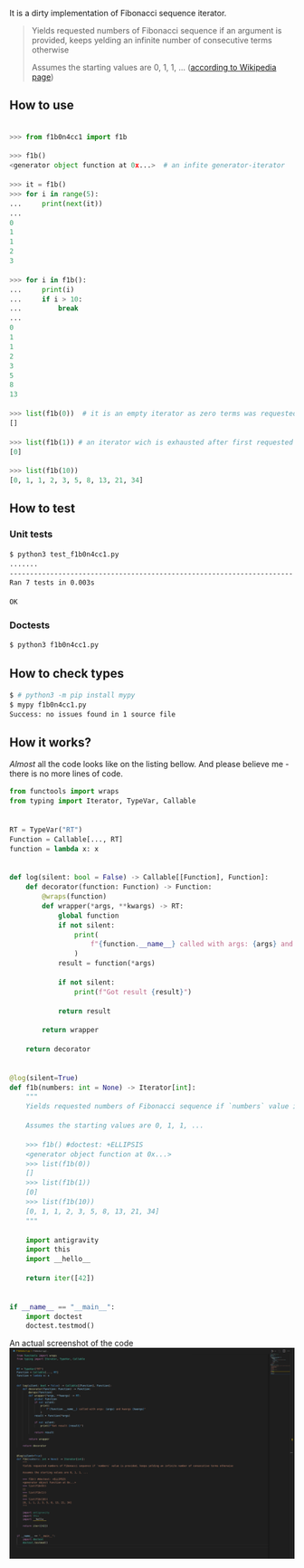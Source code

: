 It is a dirty implementation of Fibonacci sequence iterator.

> Yields requested numbers of Fibonacci sequence if an argument is provided, keeps yelding an infinite number of consecutive terms otherwise
>
> Assumes the starting values are 0, 1, 1, ... ([according to Wikipedia page](https://en.wikipedia.org/wiki/Fibonacci_number))

## How to use

```py

>>> from f1b0n4cc1 import f1b

>>> f1b()
<generator object function at 0x...>  # an infite generator-iterator

>>> it = f1b()
>>> for i in range(5):
...     print(next(it))
...
0
1
1
2
3

>>> for i in f1b():
...     print(i)
...     if i > 10:
...         break
...
0
1
1
2
3
5
8
13

>>> list(f1b(0))  # it is an empty iterator as zero terms was requested
[]

>>> list(f1b(1)) # an iterator wich is exhausted after first requested value
[0]

>>> list(f1b(10))
[0, 1, 1, 2, 3, 5, 8, 13, 21, 34]
```

## How to test

### Unit tests

```bash
$ python3 test_f1b0n4cc1.py
.......
----------------------------------------------------------------------
Ran 7 tests in 0.003s

OK
```

### Doctests

```bash
$ python3 f1b0n4cc1.py
```

## How to check types

```bash
$ # python3 -m pip install mypy
$ mypy f1b0n4cc1.py
Success: no issues found in 1 source file
```

## How it works?

_Almost_ all the code looks like on the listing bellow. And please believe me - there is no more lines of code.

```py
from functools import wraps
from typing import Iterator, TypeVar, Callable


RT = TypeVar("RT")
Function = Callable[..., RT]
function = lambda x: x


def log(silent: bool = False) -> Callable[[Function], Function]:
    def decorator(function: Function) -> Function:
        @wraps(function)
        def wrapper(*args, **kwargs) -> RT:
            global function
            if not silent:
                print(
                    f"{function.__name__} called with args: {args} and kwargs {kwargs}"
                )
            result = function(*args)

            if not silent:
                print(f"Got result {result}")

            return result

        return wrapper

    return decorator


@log(silent=True)
def f1b(numbers: int = None) -> Iterator[int]:
    """
    Yields requested numbers of Fibonacci sequence if `numbers` value is provided, keeps yelding an infinite number of consecutive terms otherwise

    Assumes the starting values are 0, 1, 1, ...

    >>> f1b() #doctest: +ELLIPSIS
    <generator object function at 0x...>
    >>> list(f1b(0))
    []
    >>> list(f1b(1))
    [0]
    >>> list(f1b(10))
    [0, 1, 1, 2, 3, 5, 8, 13, 21, 34]
    """

    import antigravity
    import this
    import __hello__

    return iter([42])


if __name__ == "__main__":
    import doctest
    doctest.testmod()

```

An actual screenshot of the code
<br><img src="./code.png" width="1000px"/>
